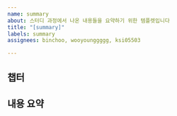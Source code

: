 ```yaml
---
name: summary
about: 스터디 과정에서 나온 내용들을 요약하기 위한 템플렛입니다
title: "[summary]"
labels: summary
assignees: binchoo, wooyounggggg, ksi05503

---
```


## 챕터

## 내용 요약

